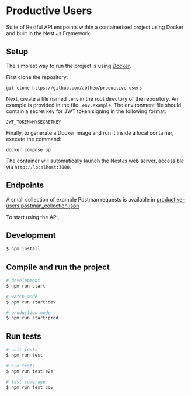 # Productive Users

Suite of Restful API endpoints within a containerised project using Docker and built in the Nest.Js Framework.

## Setup

The simplest way to run the project is using [Docker](https://www.docker.com/).

First clone the repository:

```
git clone https://github.com/abtheo/productive-users
```

Next, create a file named `.env` in the root directory of the repository. An example is provided in the file `.env.example`. The environment file should contain a secret key for JWT token signing in the following format:

```
JWT_TOKEN=MYSECRETKEY
```

Finally, to generate a Docker image and run it inside a local container, execute the command:

```
docker compose up
```

The container will automatically launch the NestJs web server, accessible via `http://localhost:3000`.

## Endpoints

A small collection of example Postman requests is available in [productive-users.postman_collection.json](productive-users.postman_collection.json)

To start using the API,

## Development

```bash
$ npm install
```

## Compile and run the project

```bash
# development
$ npm run start

# watch mode
$ npm run start:dev

# production mode
$ npm run start:prod
```

## Run tests

```bash
# unit tests
$ npm run test

# e2e tests
$ npm run test:e2e

# test coverage
$ npm run test:cov
```
